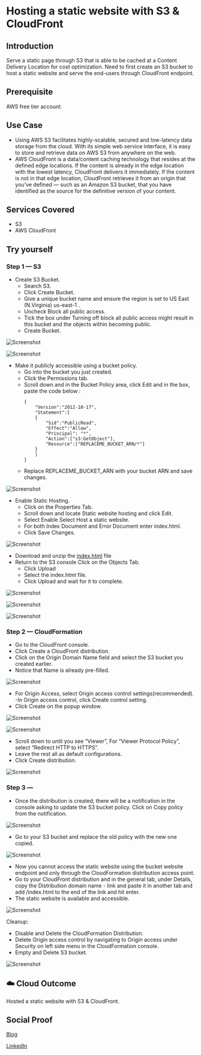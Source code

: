 # Hosting a static website with S3 & CloudFront

## Introduction

 Serve a static page through S3 that is able to be cached at a Content Delivery Location for cost optimization. Need to first create an S3 bucket to host a static website and serve the end-users through CloudFront endpoint.

## Prerequisite

AWS free tier account.

## Use Case

- Using AWS S3 facilitates highly-scalable, secured and low-latency data storage from the cloud. With its simple web service interface, it is easy to store and retrieve data on AWS S3 from anywhere on the web.
- AWS CloudFront is a data/content caching technology that resides at the defined edge locations. If the content is already in the edge location with the lowest latency, CloudFront delivers it immediately. If the content is not in that edge location, CloudFront retrieves it from an origin that you’ve defined — such as an Amazon S3 bucket, that you have identified as the source for the definitive version of your content.

## Services Covered

- S3
- AWS CloudFront

## Try yourself

### Step 1 — S3
- Create S3 Bucket.
    - Search S3.
    - Click Create Bucket.
    - Give a unique bucket name and ensure the region is set to US East (N.Virginia) us-east-1 .
    - Uncheck Block all public access.
    - Tick the box under Turning off block all public access might result in this bucket and the objects within becoming public.
    - Create Bucket.

![Screenshot](https://github.com/aaditunni/100DaysOfCloud/blob/main/Journey/028/day28.JPG)

![Screenshot](https://github.com/aaditunni/100DaysOfCloud/blob/main/Journey/028/day28.1.JPG)

- Make it publicly accessible using a bucket policy.
    - Go into the bucket you just created. 
    - Click the Permissions tab. 
    - Scroll down and in the Bucket Policy area, click Edit and in the box, paste the code below :
        ```    
        {
            "Version":"2012-10-17",
            "Statement":[
            {
                "Sid":"PublicRead",
                "Effect":"Allow",
                "Principal": "*",
                "Action":["s3:GetObject"],
                "Resource":["REPLACEME_BUCKET_ARN/*"]
            }
            ]
        }
        ```
    - Replace REPLACEME_BUCKET_ARN with your bucket ARN and save changes.


![Screenshot](https://github.com/aaditunni/100DaysOfCloud/blob/main/Journey/028/day28.6.JPG)

- Enable Static Hosting.
    - Click on the Properties Tab.
    - Scroll down and locate Static website hosting and click Edit.
    - Select Enable Select Host a static website.
    - For both Index Document and Error Document enter index.html.
    - Click Save Changes.

![Screenshot](https://github.com/aaditunni/100DaysOfCloud/blob/main/Journey/028/day28.5.JPG)

- Download and unzip the [index.html](https://downgit.github.io/#/home?url=https://github.com/aaditunni/100DaysOfCloud/blob/main/Journey/028/index.html) file
- Return to the S3 console Click on the Objects Tab.
    - Click Upload
    - Select the index.html file. 
    - Click Upload and wait for it to complete.

![Screenshot](https://github.com/aaditunni/100DaysOfCloud/blob/main/Journey/028/day28.2.JPG)

![Screenshot](https://github.com/aaditunni/100DaysOfCloud/blob/main/Journey/028/day28.3.JPG)

![Screenshot](https://github.com/aaditunni/100DaysOfCloud/blob/main/Journey/028/day28.4.JPG)

### Step 2 — CloudFormation
- Go to the CloudFront console.
- Click Create a CloudFront distribution.
- Click on the Origin Domain Name field and select the S3 bucket you created earlier.
- Notice that Name is already pre-filled.

![Screenshot](https://github.com/aaditunni/100DaysOfCloud/blob/main/Journey/028/day28.7.JPG)

- For Origin Access, select Origin access control settings(recommended).
-In Origin access control, click Create control setting.
- Click Create on the popup window.

![Screenshot](https://github.com/aaditunni/100DaysOfCloud/blob/main/Journey/028/day28.8.JPG)

![Screenshot](https://github.com/aaditunni/100DaysOfCloud/blob/main/Journey/028/day28.9.JPG)

- Scroll down to until you see “Viewer”, For “Viewer Protocol Policy”, select “Redirect HTTP to HTTPS”.
- Leave the rest all as default configurations.
- Click Create distribution.

![Screenshot](https://github.com/aaditunni/100DaysOfCloud/blob/main/Journey/028/day28.10.JPG)

### Step 3 — 
- Once the distribution is created, there will be a notification in the console asking to update the S3 bucket policy. Click on Copy policy from the notification.

![Screenshot](https://github.com/aaditunni/100DaysOfCloud/blob/main/Journey/028/day28.11.JPG)

- Go to your S3 bucket and replace the old policy with the new one copied.

![Screenshot](https://github.com/aaditunni/100DaysOfCloud/blob/main/Journey/028/day28.12.JPG)

- Now you cannot access the static website using the bucket website endpoint and only through the CloudFormation distribution access point.
- Go to your CloudFront distribution and in the general tab, under Details, copy the Distribution domain name - link and paste it in another tab and add /index.html to the end of the link and hit enter.
- The static website is available and accessible.

![Screenshot](https://github.com/aaditunni/100DaysOfCloud/blob/main/Journey/028/day28.13.JPG)

Cleanup:
- Disable and Delete the CloudFormation Distribution.
- Delete Origin access control by navigating to Origin access under Security on left side menu in the CloudFormation console.
- Empty and Delete S3 bucket.


![Screenshot](https://via.placeholder.com/500x300)


## ☁️ Cloud Outcome

Hosted a static website with S3 & CloudFront.

## Social Proof

[Blog](https://dev.to/aaditunni/hosting-a-static-website-with-s3-cloudfront-29km)

[LinkedIn](https://www.linkedin.com/posts/aaditunni_100daysofcloud-aws-cloud-activity-7025074387246587904-NP7J?utm_source=share&utm_medium=member_desktop)